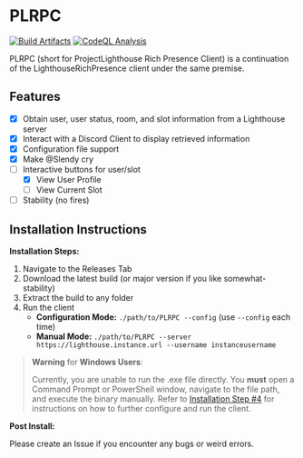 # PLRPC

[![Build Artifacts](https://github.com/LBPUnion/PLRPC/actions/workflows/build.yml/badge.svg)](https://github.com/LBPUnion/PLRPC/actions/workflows/build.yml)
[![CodeQL Analysis](https://github.com/LBPUnion/PLRPC/actions/workflows/codeql.yml/badge.svg)](https://github.com/LBPUnion/PLRPC/actions/workflows/codeql.yml)

PLRPC (short for ProjectLighthouse Rich Presence Client) is a continuation of the LighthouseRichPresence client under
the same premise.

## Features

- [x] Obtain user, user status, room, and slot information from a Lighthouse server
- [x] Interact with a Discord Client to display retrieved information
- [x] Configuration file support
- [x] Make @Slendy cry
- [ ] Interactive buttons for user/slot
    - [x] View User Profile
    - [ ] View Current Slot
- [ ] Stability (no fires)

## Installation Instructions

**Installation Steps:**

1. Navigate to the Releases Tab
2. Download the latest build (or major version if you like somewhat-stability)
3. Extract the build to any folder
4. Run the client
    - **Configuration Mode:** `./path/to/PLRPC --config` (use `--config` each time)
    - **Manual Mode:** `./path/to/PLRPC --server https://lighthouse.instance.url --username instanceusername`

> **Warning** for **Windows Users**:
>
> Currently, you are unable to run the .exe file directly. You **must** open a Command Prompt or PowerShell
> window, navigate to the file path, and execute the binary manually. Refer
to [Installation Step #4](https://github.com/LBPUnion/PLRPC/blob/master/README.md#installation-instructions)
> for instructions on how to further configure and run the client.

**Post Install:**

Please create an Issue if you encounter any bugs or weird errors.

